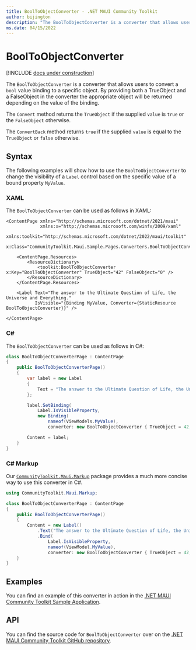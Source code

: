 ```yaml
---
title: BoolToObjectConverter - .NET MAUI Community Toolkit
author: bijington
description: "The BoolToObjectConverter is a converter that allows users to convert a bool value binding to a specific object."
ms.date: 04/15/2022
---
```


# BoolToObjectConverter

[!INCLUDE [docs under construction](../includes/preview-note.md)]

The `BoolToObjectConverter` is a converter that allows users to convert a `bool` value binding to a specific object. By providing both a TrueObject and a FalseObject in the converter the appropriate object will be returned depending on the value of the binding.

The `Convert` method returns the `TrueObject` if the supplied `value` is `true` or the `FalseObject` otherwise.

The `ConvertBack` method returns `true` if the supplied `value` is equal to the `TrueObject` or `false` otherwise.

## Syntax

The following examples will show how to use the `BoolToObjectConverter` to change the visibility of a `Label` control based on the specific value of a bound property `MyValue`.

### XAML

The `BoolToObjectConverter` can be used as follows in XAML:

```xaml
<ContentPage xmlns="http://schemas.microsoft.com/dotnet/2021/maui"
             xmlns:x="http://schemas.microsoft.com/winfx/2009/xaml"
             xmlns:toolkit="http://schemas.microsoft.com/dotnet/2022/maui/toolkit"
             x:Class="CommunityToolkit.Maui.Sample.Pages.Converters.BoolToObjectConverterPage">

    <ContentPage.Resources>
        <ResourceDictionary>
            <toolkit:BoolToObjectConverter x:Key="BoolToObjectConverter" TrueObject="42" FalseObject="0" />
        </ResourceDictionary>
    </ContentPage.Resources>

    <Label Text="The answer to the Ultimate Question of Life, the Universe and Everything."
           IsVisible="{Binding MyValue, Converter={StaticResource BoolToObjectConverter}}" />

</ContentPage>
```

### C#

The `BoolToObjectConverter` can be used as follows in C#:

```csharp
class BoolToObjectConverterPage : ContentPage
{
    public BoolToObjectConverterPage()
    {
        var label = new Label
        {
            Text = "The answer to the Ultimate Question of Life, the Universe and Everything."
        };

		label.SetBinding(
			Label.IsVisibleProperty,
			new Binding(
				nameof(ViewModels.MyValue),
				converter: new BoolToObjectConverter { TrueObject = 42, FalseObject = 0 }));

		Content = label;
    }
}
```

### C# Markup

Our [`CommunityToolkit.Maui.Markup`](../markup/markup.md) package provides a much more concise way to use this converter in C#.

```csharp
using CommunityToolkit.Maui.Markup;

class BoolToObjectConverterPage : ContentPage
{
    public BoolToObjectConverterPage()
    {
        Content = new Label()
            .Text("The answer to the Ultimate Question of Life, the Universe and Everything.")
            .Bind(
                Label.IsVisibleProperty,
                nameof(ViewModel.MyValue),
                converter: new BoolToObjectConverter { TrueObject = 42, FalseObject = 0 });
    }
}
```

## Examples

You can find an example of this converter in action in the [.NET MAUI Community Toolkit Sample Application](https://github.com/CommunityToolkit/Maui/blob/main/samples/CommunityToolkit.Maui.Sample/Pages/Converters/BoolToObjectConverterPage.xaml).

## API

You can find the source code for `BoolToObjectConverter` over on the [.NET MAUI Community Toolkit GitHub repository](https://github.com/CommunityToolkit/Maui/blob/main/src/CommunityToolkit.Maui/Converters/BoolToObjectConverter.shared.cs).
